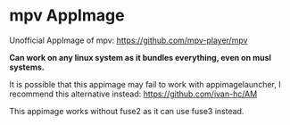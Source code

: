 # mpv AppImage

Unofficial AppImage of mpv: https://github.com/mpv-player/mpv

**Can work on any linux system as it bundles everything, even on musl systems.**

It is possible that this appimage may fail to work with appimagelauncher, I recommend this alternative instead: https://github.com/ivan-hc/AM

This appimage works without fuse2 as it can use fuse3 instead.
